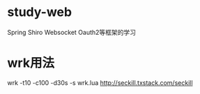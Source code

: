 # study-web
Spring Shiro Websocket  Oauth2等框架的学习




# wrk用法
wrk -t10 -c100 -d30s -s wrk.lua http://seckill.txstack.com/seckill
